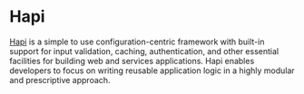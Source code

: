 # Hapi

[Hapi](http://hapijs.com/) is a simple to use configuration-centric framework with built-in support for input validation, caching, authentication, and other essential facilities for building web and services applications. Hapi enables developers to focus on writing reusable application logic in a highly modular and prescriptive approach.
